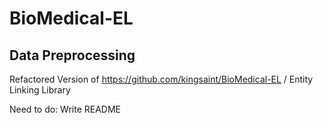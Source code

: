 # BioMedical-EL

## Data Preprocessing

Refactored Version of https://github.com/kingsaint/BioMedical-EL / Entity Linking Library

Need to do: Write README